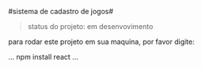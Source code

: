 #sistema de cadastro de jogos#

>status do projeto: em desenvovimento

para rodar este projeto em sua maquina, por favor digite:

...
npm install react
...
